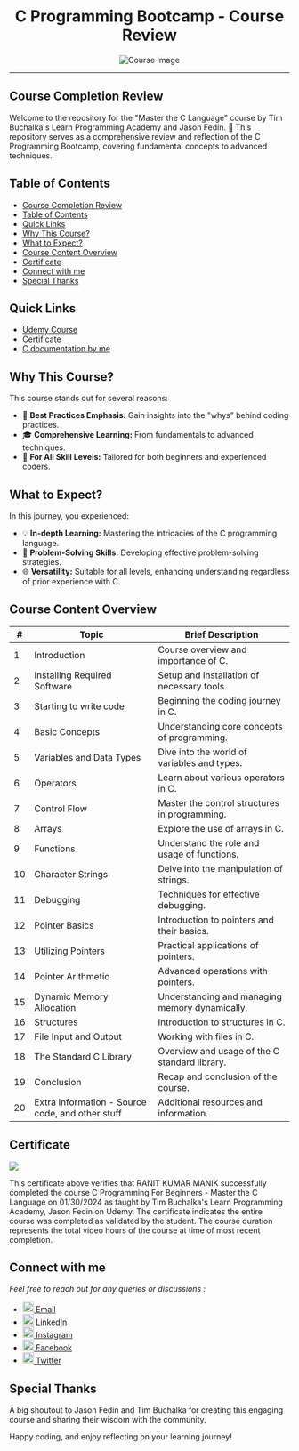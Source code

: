 <div align="center"><h1>C Programming Bootcamp - Course Review</h1></div>

<p align="center">
  <img src="https://github.com/RanitManik/C-Bootcamp/assets/138437760/a95de62c-a00d-4ab3-beec-5e49009d2911" alt="Course Image">
</p>

---

## Course Completion Review

Welcome to the repository for the "Master the C Language" course by Tim Buchalka's Learn Programming Academy and Jason Fedin. 🚀 This repository serves as a comprehensive review and reflection of the C Programming Bootcamp, covering fundamental concepts to advanced techniques.

## Table of Contents

- [Course Completion Review](#course-completion-review)
- [Table of Contents](#table-of-contents)
- [Quick Links](#quick-links)
- [Why This Course?](#why-this-course)
- [What to Expect?](#what-to-expect)
- [Course Content Overview](#course-content-overview)
- [Certificate](#certificate)
- [Connect with me](#connect-with-me)
- [Special Thanks](#special-thanks)

## Quick Links

- [Udemy Course](https://www.udemy.com/course/c-programming-for-beginners-/)
- [Certificate](https://www.udemy.com/certificate/UC-38ac2410-7479-423f-b015-00a962abbefb/)
- [C documentation by me](https://ranitmanik.github.io/C-documentation/)

## Why This Course?

This course stands out for several reasons:

- 🚀 **Best Practices Emphasis:** Gain insights into the "whys" behind coding practices.
- 🎓 **Comprehensive Learning:** From fundamentals to advanced techniques.
- 🤔 **For All Skill Levels:** Tailored for both beginners and experienced coders.

## What to Expect?

In this journey, you experienced:

- 💡 **In-depth Learning:** Mastering the intricacies of the C programming language.
- 🧠 **Problem-Solving Skills:** Developing effective problem-solving strategies.
- 🌐 **Versatility:** Suitable for all levels, enhancing understanding regardless of prior experience with C.

## Course Content Overview

<div align="center">
  
| #   | Topic                                            | Brief Description                              |
| --- | ------------------------------------------------ | ---------------------------------------------- |
| 1   | Introduction                                     | Course overview and importance of C.           |
| 2   | Installing Required Software                     | Setup and installation of necessary tools.     |
| 3   | Starting to write code                           | Beginning the coding journey in C.             |
| 4   | Basic Concepts                                   | Understanding core concepts of programming.    |
| 5   | Variables and Data Types                         | Dive into the world of variables and types.    |
| 6   | Operators                                        | Learn about various operators in C.            |
| 7   | Control Flow                                     | Master the control structures in programming.  |
| 8   | Arrays                                           | Explore the use of arrays in C.                |
| 9   | Functions                                        | Understand the role and usage of functions.    |
| 10  | Character Strings                                | Delve into the manipulation of strings.        |
| 11  | Debugging                                        | Techniques for effective debugging.            |
| 12  | Pointer Basics                                   | Introduction to pointers and their basics.     |
| 13  | Utilizing Pointers                               | Practical applications of pointers.            |
| 14  | Pointer Arithmetic                               | Advanced operations with pointers.             |
| 15  | Dynamic Memory Allocation                        | Understanding and managing memory dynamically. |
| 16  | Structures                                       | Introduction to structures in C.               |
| 17  | File Input and Output                            | Working with files in C.                       |
| 18  | The Standard C Library                           | Overview and usage of the C standard library.  |
| 19  | Conclusion                                       | Recap and conclusion of the course.            |
| 20  | Extra Information - Source code, and other stuff | Additional resources and information.          |

</div>

## Certificate

[<img src="https://udemy-certificate.s3.amazonaws.com/image/UC-38ac2410-7479-423f-b015-00a962abbefb.jpg">](https://www.udemy.com/certificate/UC-38ac2410-7479-423f-b015-00a962abbefb/)

This certificate above verifies that RANIT KUMAR MANIK successfully completed the course C Programming For Beginners - Master the C Language on 01/30/2024 as taught by Tim Buchalka's Learn Programming Academy, Jason Fedin on Udemy. The certificate indicates the entire course was completed as validated by the student. The course duration represents the total video hours of the course at time of most recent completion.

## Connect with me

_Feel free to reach out for any queries or discussions :_
- [<img src="https://cdn4.iconfinder.com/data/icons/social-media-logos-6/512/112-gmail_email_mail-512.png" width="20" /> Email](mailto:ranitmanik.dev@gmail.com)
- [<img src="https://upload.wikimedia.org/wikipedia/commons/thumb/c/ca/LinkedIn_logo_initials.png/480px-LinkedIn_logo_initials.png" width="20" /> LinkedIn](https://www.linkedin.com/in/ranit-manik/)
- [<img src="https://upload.wikimedia.org/wikipedia/commons/thumb/a/a5/Instagram_icon.png/600px-Instagram_icon.png" width="20" /> Instagram](https://www.instagram.com/ranit_manik_/)
- [<img src="https://upload.wikimedia.org/wikipedia/commons/6/6c/Facebook_Logo_2023.png" width="20" /> Facebook](https://www.facebook.com/RanitKumarManik/)
- [<img src="https://upload.wikimedia.org/wikipedia/commons/thumb/6/6f/Logo_of_Twitter.svg/512px-Logo_of_Twitter.svg.png" width="20" /> Twitter](https://twitter.com/RANIT_MANIK)

## Special Thanks

A big shoutout to Jason Fedin and Tim Buchalka for creating this engaging course and sharing their wisdom with the community.

Happy coding, and enjoy reflecting on your learning journey!
